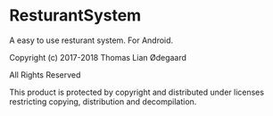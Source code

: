 # ResturantSystem
A easy to use resturant system. For Android.

Copyright (c) 2017-2018 Thomas Lian Ødegaard

All Rights Reserved
 
This product is protected by copyright and distributed under
licenses restricting copying, distribution and decompilation.
